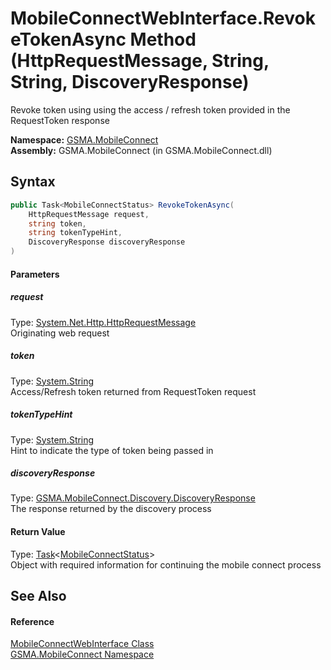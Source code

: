 MobileConnectWebInterface.RevokeTokenAsync Method (HttpRequestMessage, String, String, DiscoveryResponse)
=========================================================================================================
Revoke token using using the access / refresh token provided in the RequestToken response

**Namespace:** [GSMA.MobileConnect][1]  
**Assembly:** GSMA.MobileConnect (in GSMA.MobileConnect.dll)

Syntax
------

```csharp
public Task<MobileConnectStatus> RevokeTokenAsync(
	HttpRequestMessage request,
	string token,
	string tokenTypeHint,
	DiscoveryResponse discoveryResponse
)
```

#### Parameters

##### *request*
Type: [System.Net.Http.HttpRequestMessage][2]  
Originating web request

##### *token*
Type: [System.String][3]  
Access/Refresh token returned from RequestToken request

##### *tokenTypeHint*
Type: [System.String][3]  
Hint to indicate the type of token being passed in

##### *discoveryResponse*
Type: [GSMA.MobileConnect.Discovery.DiscoveryResponse][4]  
The response returned by the discovery process

#### Return Value
Type: [Task][5]&lt;[MobileConnectStatus][6]>  
Object with required information for continuing the mobile connect process

See Also
--------

#### Reference
[MobileConnectWebInterface Class][7]  
[GSMA.MobileConnect Namespace][1]  

[1]: ../README.md
[2]: http://msdn.microsoft.com/en-us/library/hh159020
[3]: http://msdn.microsoft.com/en-us/library/s1wwdcbf
[4]: ../../GSMA.MobileConnect.Discovery/DiscoveryResponse/README.md
[5]: http://msdn.microsoft.com/en-us/library/dd321424
[6]: ../MobileConnectStatus/README.md
[7]: README.md
[8]: ../../_icons/Help.png